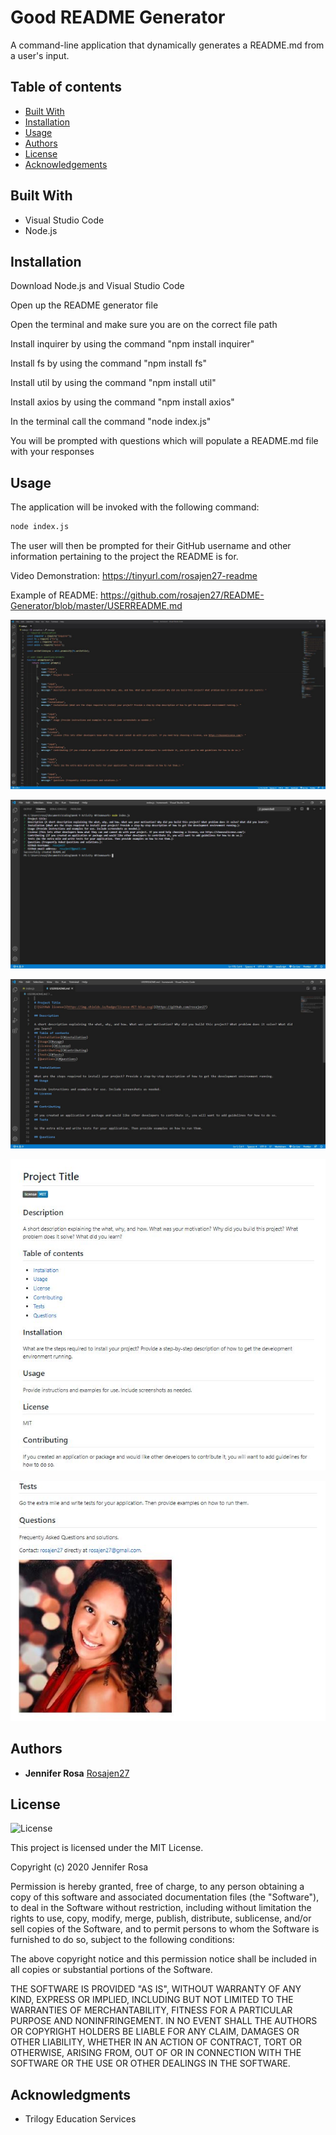 
# Good README Generator

A command-line application that dynamically generates a README.md from a user's input.


## Table of contents
* [Built With](#built-with)
* [Installation](#installation)
* [Usage](#usage)
* [Authors](#authors)
* [License](#license)
* [Acknowledgements](#acknowledgement)


## Built With

  - Visual Studio Code
  - Node.js


## Installation 
        
Download Node.js and Visual Studio Code

Open up the README generator file

Open the terminal and make sure you are on the correct file path

Install inquirer by using the command "npm install inquirer"

Install fs by using the command "npm install fs"

Install util by using the command "npm install util"

Install axios by using the command "npm install axios"

In the terminal call the command "node index.js"

You will be prompted with questions which will populate a README.md file with your responses


## Usage
        
The application will be invoked with the following command:

```sh
node index.js
```

The user will then be prompted for their GitHub username and other information pertaining to the project the README is for.


Video Demonstration: https://tinyurl.com/rosajen27-readme

Example of README: https://github.com/rosajen27/README-Generator/blob/master/USERREADME.md


![demo1](./assets/Capture.JPG)


![demo2](./assets/Capture2.JPG)


![demo3](./assets/Capture3.JPG)


![demo4](./assets/Capture4.JPG)


![demo5](./assets/Capture5.JPG)


## Authors

  - **Jennifer Rosa**
    [Rosajen27](https://rosajen27.github.io/)


## License

![License](https://img.shields.io/badge/license-MIT%20License-blue.svg)

This project is licensed under the MIT License.

Copyright (c) 2020 Jennifer Rosa

Permission is hereby granted, free of charge, to any person obtaining a copy
of this software and associated documentation files (the "Software"), to deal
in the Software without restriction, including without limitation the rights
to use, copy, modify, merge, publish, distribute, sublicense, and/or sell
copies of the Software, and to permit persons to whom the Software is
furnished to do so, subject to the following conditions:

The above copyright notice and this permission notice shall be included in all
copies or substantial portions of the Software.

THE SOFTWARE IS PROVIDED "AS IS", WITHOUT WARRANTY OF ANY KIND, EXPRESS OR
IMPLIED, INCLUDING BUT NOT LIMITED TO THE WARRANTIES OF MERCHANTABILITY,
FITNESS FOR A PARTICULAR PURPOSE AND NONINFRINGEMENT. IN NO EVENT SHALL THE
AUTHORS OR COPYRIGHT HOLDERS BE LIABLE FOR ANY CLAIM, DAMAGES OR OTHER
LIABILITY, WHETHER IN AN ACTION OF CONTRACT, TORT OR OTHERWISE, ARISING FROM,
OUT OF OR IN CONNECTION WITH THE SOFTWARE OR THE USE OR OTHER DEALINGS IN THE
SOFTWARE.

## Acknowledgments

  - Trilogy Education Services
